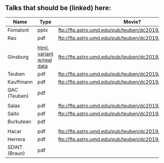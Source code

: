 Talks that should be (linked) here:
-----------------------------------

| Name          | Type | Movie? |
| ------------- | ---- | ------ |
| Fomalont      | pptx | ftp://ftp.astro.umd.edu/pub/teuben/dc2019/Fomalont.mp4 |
| Rau           | pdf |  ftp://ftp.astro.umd.edu/pub/teuben/dc2019/Rau.mp4 |
| | |
| Ginsburg      | [html](https://keflavich.github.io/talks/FeatheringPresentation/FeatheringPresentation.slides.html?transition=fast), [variant w/real data](https://keflavich.github.io/talks/FeatheringPresentation/FeatheringPresentationRealData.slides.html?transition=fast) | ftp://ftp.astro.umd.edu/pub/teuben/dc2019/Ginsburg.mp4 |
| Teuben        | pdf | ftp://ftp.astro.umd.edu/pub/teuben/dc2019/Teuben.mp4 |
| Kauffmann     | pdf | ftp://ftp.astro.umd.edu/pub/teuben/dc2019/Kauffman.mp4 |
| QAC (Teuben)  | pdf | |
| | | |
| Salas         | pdf | ftp://ftp.astro.umd.edu/pub/teuben/dc2019/Salas+Saito.mp4 |
| Saito         | pdf | ftp://ftp.astro.umd.edu/pub/teuben/dc2019/Salas+Saito.mp4 |
| Burkutean     | pdf | |
| | | |
| Hacar         | pdf | ftp://ftp.astro.umd.edu/pub/teuben/dc2019/Hacar+Herrera.mp4 |
| Herrera       | pdf | ftp://ftp.astro.umd.edu/pub/teuben/dc2019/Hacar+Herrera.mp4 |
| SDINT (Braun) | pdf | |
